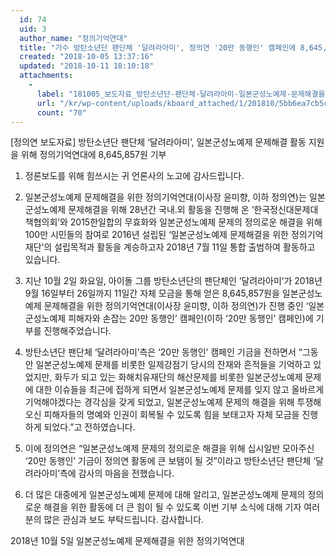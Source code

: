 ```yaml
---
  id: 74
  uid: 3
  author_name: "정의기억연대"
  title: "가수 방탄소년단 팬단체 '달려라아미', 정의연 '20만 동행인' 캠페인에 8,645,857원 기부 참여"
  created: "2018-10-05 13:37:16"
  updated: "2018-10-11 18:10:18"
  attachments: 
    - 
      label: "181005_보도자료_방탄소년단-팬단체-달려라아미-일본군성노예제-문제해결을-위해-정의연에-기부금-전달.pdf"
      url: "/kr/wp-content/uploads/kboard_attached/1/201810/5bb6ea7cb5c795880539.pdf"
      count: "70"
---
```

\[정의연 보도자료\]
방탄소년단 팬단체 ‘달려라아미’, 일본군성노예제 문제해결 활동 지원을 위해 정의기억연대에 8,645,857원 기부 

1. 정론보도를 위해 힘쓰시는 귀 언론사의 노고에 감사드립니다.

2. 일본군성노예제 문제해결을 위한 정의기억연대(이사장 윤미향, 이하 정의연)는 일본군성노예제 문제해결을 위해 28년간 국내.외 활동을 진행해 온 ‘한국정신대문제대책협의회’와 2015한일합의 무효화와 일본군성노예제 문제의 정의로운 해결을 위해 100만 시민들의 참여로 2016년 설립된 ‘일본군성노예제 문제해결을 위한 정의기억재단’의 설립목적과 활동을 계승하고자 2018년 7월 11일 통합 출범하여 활동하고 있습니다. 

3. 지난 10월 2일 화요일, 아이돌 그룹 방탄소년단의 팬단체인 ‘달려라아미’가 2018년 9월 16일부터 26일까지 11일간 자체 모금을 통해 얻은 8,645,857원을 일본군성노예제 문제해결을 위한 정의기억연대(이사장 윤미향, 이하 정의연)가 진행 중인 ‘일본군성노예제 피해자와 손잡는 20만 동행인’ 캠페인(이하 ‘20만 동행인’ 캠페인)에 기부를 진행해주었습니다. 

4. 방탄소년단 팬단체 ‘달려라아미’측은 ‘20만 동행인’ 캠페인 기금을 전하면서 “그동안 일본군성노예제 문제를 비롯한 일제강점기 당시의 잔재와 흔적들을 기억하고 있었지만, 화두가 되고 있는 화해치유재단의 해산문제를 비롯한 일본군성노예제 문제에 대한 이슈들을 최근에 접하게 되면서 일본군성노예제 문제를 잊지 않고 올바르게 기억해야겠다는 경각심을 갖게 되었고, 일본군성노예제 문제의 해결을 위해 투쟁해오신 피해자들의 명예와 인권이 회복될 수 있도록 힘을 보태고자 자체 모금을 진행하게 되었다.”고 전하였습니다. 

5. 이에 정의연은 “일본군성노예제 문제의 정의로운 해결을 위해 십시일반 모아주신 ‘20만 동행인’ 기금이 정의연 활동에 큰 보탬이 될 것”이라고 방탄소년단 팬단체 ‘달려라아미’측에 감사의 마음을 전했습니다.

6. 더 많은 대중에게 일본군성노예제 문제에 대해 알리고, 일본군성노예제 문제의 정의로운 해결을 위한 활동에 더 큰 힘이 될 수 있도록 이번 기부 소식에 대해 기자 여러분의 많은 관심과 보도 부탁드립니다. 감사합니다. 

 

2018년 10월 5일 
일본군성노예제 문제해결을 위한 정의기억연대
